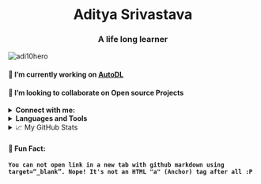 <h1 align="center">Aditya Srivastava</h1>
<h3 align="center">A life long learner</h3>

<p align="left"> <img   src="https://komarev.com/ghpvc/?username=adi10hero" alt="adi10hero" /> </p>

#### 🔭 I’m currently working on [AutoDL](http://github.com/auto-DL/)

#### 👯 I’m looking to collaborate on **Open source Projects**


<details>
<summary> <strong>Connect with me:</strong> </summary>
<a href="https://twitter.com/adityas082512" target="blank" align="center"><img   align="center" src="https://cdn.jsdelivr.net/npm/simple-icons@3.0.1/icons/twitter.svg" alt="adityas082512" height="30" width="40" /></a>
<a href="https://linkedin.com/in/adi10hero" target="blank" align="center"><img   align="center" src="https://cdn.jsdelivr.net/npm/simple-icons@3.0.1/icons/linkedin.svg" alt="adi10hero" height="30" width="40" /></a>
<a href="https://kaggle.com/adi10hero" target="blank" align="center"><img   align="center" src="https://cdn.jsdelivr.net/npm/simple-icons@3.0.1/icons/kaggle.svg" alt="adi10hero" height="30" width="40" /></a>
</details>


<details>
<summary> <strong> Languages and Tools </strong> </summary>
<p align="left">
    <a href="https://aws.amazon.com" target="_blank">
        <img   src="https://devicons.github.io/devicon/devicon.git/icons/amazonwebservices/amazonwebservices-original-wordmark.svg" alt="aws" width="40" height="40"/>
    </a>
    <a href="https://azure.microsoft.com/en-in/" target="_blank">
        <img   src="https://www.vectorlogo.zone/logos/microsoft_azure/microsoft_azure-icon.svg" alt="azure" width="40" height="40"/>
    </a>
    <a href="https://www.gnu.org/software/bash/" target="_blank">
        <img   src="https://www.vectorlogo.zone/logos/gnu_bash/gnu_bash-icon.svg" alt="bash" width="40" height="40"/>
    </a>
    <a href="https://www.cprogramming.com/" target="_blank">
        <img   src="https://devicons.github.io/devicon/devicon.git/icons/c/c-original.svg" alt="c" width="40" height="40"/>
    </a>
    <a href="https://www.w3schools.com/cpp/" target="_blank">
        <img   src="https://devicons.github.io/devicon/devicon.git/icons/cplusplus/cplusplus-original.svg" alt="cplusplus" width="40" height="40"/>
    </a>
    <a href="https://www.w3schools.com/css/" target="_blank">
        <img   src="https://devicons.github.io/devicon/devicon.git/icons/css3/css3-original-wordmark.svg" alt="css3" width="40" height="40"/>
    </a>
    <a href="https://dart.dev" target="_blank">
        <img   src="https://www.vectorlogo.zone/logos/dartlang/dartlang-icon.svg" alt="dart" width="40" height="40"/>
    </a>
    <a href="https://www.djangoproject.com/" target="_blank">
        <img   src="https://devicons.github.io/devicon/devicon.git/icons/django/django-original.svg" alt="django" width="40" height="40"/>
    </a>
    <a href="https://www.docker.com/" target="_blank">
        <img   src="https://devicons.github.io/devicon/devicon.git/icons/docker/docker-original-wordmark.svg" alt="docker" width="40" height="40"/>
    </a>
    <a href="" target="_blank">
        <img   src="https://www.vectorlogo.zone/logos/pocoo_flask/pocoo_flask-icon.svg" alt="flask" width="40" height="40"/>
    </a>
    <a href="https://flutter.dev" target="_blank">
        <img   src="https://www.vectorlogo.zone/logos/flutterio/flutterio-icon.svg" alt="flutter" width="40" height="40"/>
    </a>
    <a href="https://cloud.google.com" target="_blank">
        <img   src="https://www.vectorlogo.zone/logos/google_cloud/google_cloud-icon.svg" alt="gcp" width="40" height="40"/>
    </a>
    <a href="https://git-scm.com/" target="_blank">
        <img   src="https://www.vectorlogo.zone/logos/git-scm/git-scm-icon.svg" alt="git" width="40" height="40"/>
    </a>
    <a href="https://golang.org" target="_blank">
        <img   src="https://devicons.github.io/devicon/devicon.git/icons/go/go-original.svg" alt="go" width="40" height="40"/>
    </a>
    <a href="https://www.w3.org/html/" target="_blank">
        <img   src="https://devicons.github.io/devicon/devicon.git/icons/html5/html5-original-wordmark.svg" alt="html5" width="40" height="40"/>
    </a>
    <a href="https://www.java.com" target="_blank">
        <img   src="https://devicons.github.io/devicon/devicon.git/icons/java/java-original-wordmark.svg" alt="java" width="40" height="40"/>
    </a>
    <a href="https://developer.mozilla.org/en-US/docs/Web/JavaScript" target="_blank">
        <img   src="https://devicons.github.io/devicon/devicon.git/icons/javascript/javascript-original.svg" alt="javascript" width="40" height="40"/>
    </a>
    <a href="https://kubernetes.io" target="_blank">
        <img   src="https://www.vectorlogo.zone/logos/kubernetes/kubernetes-icon.svg" alt="kubernetes" width="40" height="40"/>
    </a>
    <a href="https://www.linux.org/" target="_blank">
        <img   src="https://devicons.github.io/devicon/devicon.git/icons/linux/linux-original.svg" alt="linux" width="40" height="40"/>
    </a>
    <a href="https://materializecss.com/" target="_blank">
        <img   src="https://raw.githubusercontent.com/prplx/svg-logos/5585531d45d294869c4eaab4d7cf2e9c167710a9/svg/materialize.svg" alt="materialize" width="40" height="40"/>
    </a>
    <a href="https://www.mongodb.com/" target="_blank">
        <img   src="https://devicons.github.io/devicon/devicon.git/icons/mongodb/mongodb-original-wordmark.svg" alt="mongodb" width="40" height="40"/>
    </a>
    <a href="https://www.mysql.com/" target="_blank">
        <img   src="https://devicons.github.io/devicon/devicon.git/icons/mysql/mysql-original-wordmark.svg" alt="mysql" width="40" height="40"/>
    </a>
    <a href="https://www.nginx.com" target="_blank">
        <img   src="https://devicons.github.io/devicon/devicon.git/icons/nginx/nginx-original.svg" alt="nginx" width="40" height="40"/>
    </a>
    <a href="https://nodejs.org" target="_blank">
        <img   src="https://devicons.github.io/devicon/devicon.git/icons/nodejs/nodejs-original-wordmark.svg" alt="nodejs" width="40" height="40"/>
    </a>
    <a href="https://www.postgresql.org" target="_blank">
        <img   src="https://devicons.github.io/devicon/devicon.git/icons/postgresql/postgresql-original-wordmark.svg" alt="postgresql" width="40" height="40"/>
    </a>
    <a href="https://www.python.org" target="_blank">
        <img   src="https://devicons.github.io/devicon/devicon.git/icons/python/python-original.svg" alt="python" width="40" height="40"/>
    </a>
    <a href="https://pytorch.org/" target="_blank">
        <img   src="https://www.vectorlogo.zone/logos/pytorch/pytorch-icon.svg" alt="pytorch" width="40" height="40"/>
    </a>
    <a href="https://www.rabbitmq.com" target="_blank">
        <img   src="https://www.vectorlogo.zone/logos/rabbitmq/rabbitmq-icon.svg" alt="rabbitMQ" width="40" height="40"/>
    </a>
    <a href="https://reactjs.org/" target="_blank">
        <img   src="https://devicons.github.io/devicon/devicon.git/icons/react/react-original-wordmark.svg" alt="react" width="40" height="40"/>
    </a>
    <a href="https://redis.io" target="_blank">
        <img   src="https://devicons.github.io/devicon/devicon.git/icons/redis/redis-original-wordmark.svg" alt="redis" width="40" height="40"/>
    </a>
    <a href="" target="_blank">
        <img   src="https://upload.wikimedia.org/wikipedia/commons/0/05/Scikit_learn_logo_small.svg" alt="scikit_learn" width="40" height="40"/>
    </a>
    <a href="https://www.tensorflow.org" target="_blank">
        <img   src="https://www.vectorlogo.zone/logos/tensorflow/tensorflow-icon.svg" alt="tensorflow" width="40" height="40"/>
    </a>
</p>
</details>

<details>
<summary>📈 My GitHub Stats </summary>
<p width=100% ><img align="left" src="https://github-readme-stats.vercel.app/api/top-langs/?username=adi10hero&layout=compact&theme=algolia&count_private=true&exclude_repo=linux" alt="adi10hero" /></p>

<p width=100% style="display: block;">&nbsp;<img align="left" src="https://github-readme-stats.vercel.app/api?username=adi10hero&show_icons=true&theme=algolia&count_private=true" alt="adi10hero" /></p>
</details>


#### 👻 **Fun Fact:**
 
   **```You can not open link in a new tab with github markdown using target=“_blank”. Nope! It's not an HTML "a" (Anchor) tag after all :P```**
  
